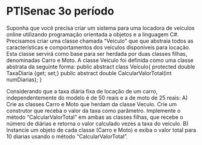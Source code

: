 # PTISenac 3o período

Suponha que você precisa criar um sistema para uma locadora de veículos online 
utilizando programação orientada a objetos e a linguagem C#.
Precisamos criar uma classe chamada “Veiculo” que que abstraia todos as 
características e comportamentos dos veículos disponíveis para locação. Esta 
classe servirá como base para ser herdada por duas classes filhas, denominadas 
Carro e Moto.
A classe Veiculo foi definida como uma classe abstrata da seguinte forma:
public abstract class Veículo{
 protected double TaxaDiaria {get; set;}
 public abstract double CalcularValorTotal(int numDiarias);
}

Considerando que a taxa diária fixa de locação de um carro, independentemente do 
modelo é de 50 reais e a de moto de 25 reais:
A) Crie as classes Carro e Moto que herdam da classe Veculo. Crie um construtor 
que receba o valor da taxa como parâmetro. Implemente o método 
“CalcularValorTotal” em ambas as classes filhas, que recebe o número de diárias e 
retorna o valor calculado vezes a taxa do veículo.
B) Instancie um objeto de cada classe (Carro e Moto) e exiba o valor total para 10 
diarias usando o método “CalcularValorTotal”.
